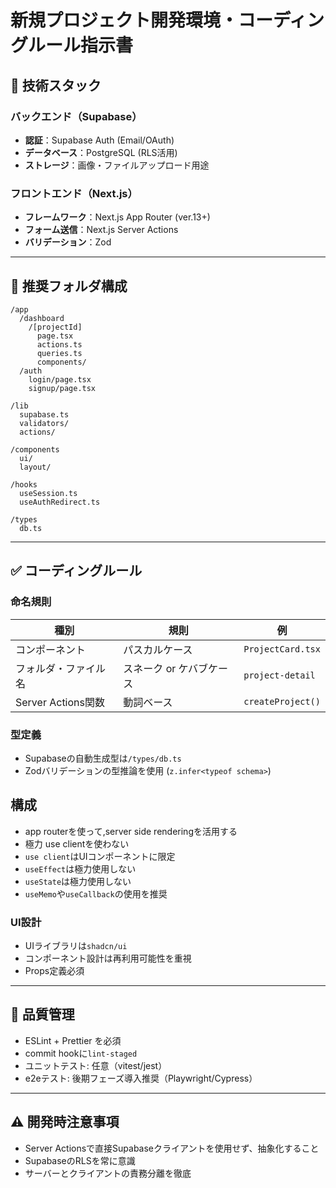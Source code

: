 # 新規プロジェクト開発環境・コーディングルール指示書

## 📌 技術スタック

### バックエンド（Supabase）
- **認証**：Supabase Auth (Email/OAuth)
- **データベース**：PostgreSQL (RLS活用)
- **ストレージ**：画像・ファイルアップロード用途

### フロントエンド（Next.js）
- **フレームワーク**：Next.js App Router (ver.13+)
- **フォーム送信**：Next.js Server Actions
- **バリデーション**：Zod

---

## 📁 推奨フォルダ構成

```plaintext
/app
  /dashboard
    /[projectId]
      page.tsx
      actions.ts
      queries.ts
      components/
  /auth
    login/page.tsx
    signup/page.tsx

/lib
  supabase.ts
  validators/
  actions/

/components
  ui/
  layout/

/hooks
  useSession.ts
  useAuthRedirect.ts

/types
  db.ts
```

---

## ✅ コーディングルール

### 命名規則

| 種別 | 規則 | 例 |
|------|------|-----|
| コンポーネント | パスカルケース | `ProjectCard.tsx` |
| フォルダ・ファイル名 | スネーク or ケバブケース | `project-detail` |
| Server Actions関数 | 動詞ベース | `createProject()` |

### 型定義
- Supabaseの自動生成型は`/types/db.ts`
- Zodバリデーションの型推論を使用 (`z.infer<typeof schema>`)

## 構成
- app routerを使って,server side renderingを活用する
- 極力 use clientを使わない
- `use client`はUIコンポーネントに限定
- `useEffect`は極力使用しない
- `useState`は極力使用しない
- `useMemo`や`useCallback`の使用を推奨

### UI設計
- UIライブラリは`shadcn/ui`
- コンポーネント設計は再利用可能性を重視
- Props定義必須

---

## 🔨 品質管理
- ESLint + Prettier を必須
- commit hookに`lint-staged`
- ユニットテスト: 任意（vitest/jest）
- e2eテスト: 後期フェーズ導入推奨（Playwright/Cypress）

---

## ⚠️ 開発時注意事項
- Server Actionsで直接Supabaseクライアントを使用せず、抽象化すること
- SupabaseのRLSを常に意識
- サーバーとクライアントの責務分離を徹底

